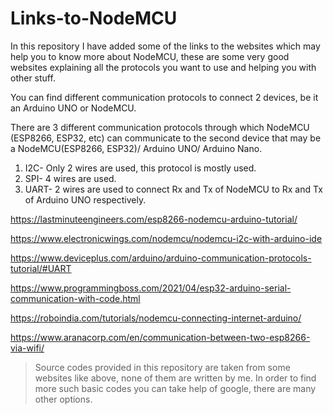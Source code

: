 # Links-to-NodeMCU

In this repository I have added some of the links to the websites which may help you to know more about NodeMCU, these are some very good websites explaining all the protocols you want to use and helping you with other stuff.

You can find different communication protocols to connect 2 devices, be it an Arduino UNO or NodeMCU.

There are 3 different communication protocols through which NodeMCU (ESP8266, ESP32, etc) can communicate to the second device that may be a NodeMCU(ESP8266, ESP32)/ Arduino UNO/ Arduino Nano.
1. I2C- Only 2 wires are used, this protocol is mostly used.
2. SPI- 4 wires are used.
3. UART- 2 wires are used to connect Rx and Tx of NodeMCU to Rx and Tx of Arduino UNO respectively.

https://lastminuteengineers.com/esp8266-nodemcu-arduino-tutorial/

https://www.electronicwings.com/nodemcu/nodemcu-i2c-with-arduino-ide

https://www.deviceplus.com/arduino/arduino-communication-protocols-tutorial/#UART

https://www.programmingboss.com/2021/04/esp32-arduino-serial-communication-with-code.html

https://roboindia.com/tutorials/nodemcu-connecting-internet-arduino/

https://www.aranacorp.com/en/communication-between-two-esp8266-via-wifi/

>Source codes provided in this repository are taken from some websites like above, none of them are written by me. In order to find more such basic codes you can take help of google, there are many other options.
